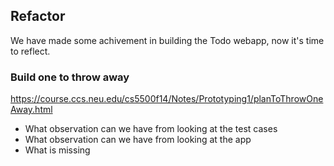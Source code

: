 ## Refactor

We have made some achivement in building the Todo webapp, now it's time to reflect.

### Build one to throw away
https://course.ccs.neu.edu/cs5500f14/Notes/Prototyping1/planToThrowOneAway.html


- What observation can we have from looking at the test cases
- What observation can we have from looking at the app
- What is missing
